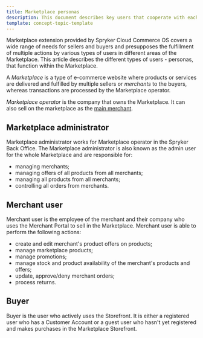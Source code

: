 ```yaml
---
title: Marketplace personas
description: This document describes key users that cooperate with each other in the Marketplace environment.
template: concept-topic-template
---
```


Marketplace extension provided by Spryker Cloud Commerce OS covers a wide range of needs for sellers and buyers and presupposes the fulfillment of multiple actions by various types of users in different areas of the Marketplace. This article describes the different types of users - personas, that function within the Marketplace.

A *Marketplace* is a type of e-commerce website where products or services are delivered and fulfilled by multiple sellers or *merchants* to the buyers, whereas transactions are processed by the Marketplace operator.

*Marketplace operator* is the company that owns the Marketplace. It can also sell on the marketplace as the [main merchant](/docs/marketplace/user/features/{{site.version}}/marketplace-merchant-feature-overview/main-merchant-concept.html).

## Marketplace administrator

Marketplace administrator works for Marketplace operator in the Spryker Back Office. The Marketplace administrator is also known as the admin user for the whole Marketplace and are responsible for:

- managing merchants;
- managing offers of all products from all merchants;
- managing all products from all merchants;
- controlling all orders from merchants.

## Merchant user

Merchant user is the employee of the merchant and their company who uses the Merchant Portal to sell in the Marketplace. Merchant user is able to perform the following actions:

- create and edit merchant's product offers on products;
- manage marketplace products;
- manage promotions;
- manage stock and product availability of the merchant's products and offers;
- update, approve/deny merchant orders;
- process returns.

## Buyer

Buyer is the user who actively uses the Storefront. It is either a registered user who has a Customer Account or a guest user who hasn't yet registered and makes purchases in the Marketplace Storefront.